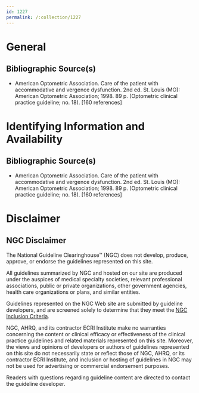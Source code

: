 ```yaml
---
id: 1227
permalink: /:collection/1227
---
```


# General

## Bibliographic Source(s)

- American Optometric Association. Care of the patient with accommodative and vergence dysfunction. 2nd ed. St. Louis (MO): American Optometric Association; 1998. 89 p. (Optometric clinical practice guideline; no. 18). [160 references]

# Identifying Information and Availability

## Bibliographic Source(s)

- American Optometric Association. Care of the patient with accommodative and vergence dysfunction. 2nd ed. St. Louis (MO): American Optometric Association; 1998. 89 p. (Optometric clinical practice guideline; no. 18). [160 references]

# Disclaimer

## NGC Disclaimer

The National Guideline Clearinghouse™ (NGC) does not develop, produce, approve, or endorse the guidelines represented on this site.

All guidelines summarized by NGC and hosted on our site are produced under the auspices of medical specialty societies, relevant professional associations, public or private organizations, other government agencies, health care organizations or plans, and similar entities.

Guidelines represented on the NGC Web site are submitted by guideline developers, and are screened solely to determine that they meet the [NGC Inclusion Criteria](/help-and-about/summaries/inclusion-criteria).

NGC, AHRQ, and its contractor ECRI Institute make no warranties concerning the content or clinical efficacy or effectiveness of the clinical practice guidelines and related materials represented on this site. Moreover, the views and opinions of developers or authors of guidelines represented on this site do not necessarily state or reflect those of NGC, AHRQ, or its contractor ECRI Institute, and inclusion or hosting of guidelines in NGC may not be used for advertising or commercial endorsement purposes.

Readers with questions regarding guideline content are directed to contact the guideline developer.

